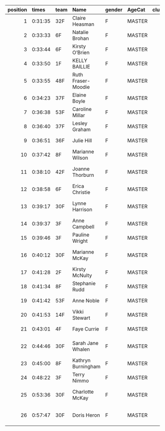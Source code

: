 |   position | times   | team   | Name               | gender   | AgeCat   |   clubnumber | Club name                  | Website                                    |   finishPosition |
|-----------:|:--------|:-------|:-------------------|:---------|:---------|-------------:|:---------------------------|:-------------------------------------------|-----------------:|
|          1 | 0:31:35 | 32F    | Claire Heasman     | F        | MASTER   |           32 | Helensburgh AAC            | https://www.helensburghaac.com/            |               36 |
|          2 | 0:33:33 | 6F     | Natalie Brohan     | F        | MASTER   |            6 | Cambuslang Harriers        | https://cambuslangharriers.org/            |               55 |
|          3 | 0:33:44 | 6F     | Kirsty O’Brien     | F        | MASTER   |            6 | Cambuslang Harriers        | https://cambuslangharriers.org/            |               62 |
|          4 | 0:33:50 | 1F     | KELLY BAILLIE      | F        | MASTER   |            1 | East Kilbride AC           | http://www.ekac.org.uk/                    |               63 |
|          5 | 0:33:55 | 48F    | Ruth Fraser-Moodie | F        | MASTER   |           48 | Springburn Harriers        | https://www.springburnharriers.co.uk/      |               64 |
|          6 | 0:34:23 | 37F    | Elaine Boyle       | F        | MASTER   |           37 | Law & District AAC         | http://www.lawaac.co.uk/                   |               69 |
|          7 | 0:36:38 | 53F    | Caroline Millar    | F        | MASTER   |           53 | Troon Tortoises            | http://troontortoises.co.uk                |               90 |
|          8 | 0:36:40 | 37F    | Lesley Graham      | F        | MASTER   |           37 | Law & District AAC         | http://www.lawaac.co.uk/                   |               91 |
|          9 | 0:36:51 | 36F    | Julie Hill         | F        | MASTER   |           36 | Larkhall YMCA              | https://www.larkhallymcaharriers.org       |               95 |
|         10 | 0:37:42 | 8F     | Marianne Wilson    | F        | MASTER   |            8 | Bellahouston Harriers      | http://www.bellahoustonharriers.co.uk/     |              106 |
|         11 | 0:38:10 | 42F    | Joanne Thorburn    | F        | MASTER   |           42 | Newton Road Runners        | https://www.newton-roadrunners.com/        |              113 |
|         12 | 0:38:58 | 6F     | Erica Christie     | F        | MASTER   |            6 | Cambuslang Harriers        | https://cambuslangharriers.org/            |              119 |
|         13 | 0:39:17 | 30F    | Lynne Harrison     | F        | MASTER   |           30 | Greenock Glenpark Harriers | https://greenockglenparkharriers.com/      |              122 |
|         14 | 0:39:37 | 3F     | Anne Campbell      | F        | MASTER   |            3 | Bellahouston RR            | https://www.bellahoustonroadrunners.co.uk/ |              124 |
|         15 | 0:39:46 | 3F     | Pauline Wright     | F        | MASTER   |            3 | Bellahouston RR            | https://www.bellahoustonroadrunners.co.uk/ |              127 |
|         16 | 0:40:12 | 30F    | Marianne McKay     | F        | MASTER   |           30 | Greenock Glenpark Harriers | https://greenockglenparkharriers.com/      |              130 |
|         17 | 0:41:28 | 2F     | Kirsty McNulty     | F        | MASTER   |            2 | Kilmarnock H&AC            | http://www.kilmarnockharriers.com/         |              139 |
|         18 | 0:41:34 | 8F     | Stephanie Rudd     | F        | MASTER   |            8 | Bellahouston Harriers      | http://www.bellahoustonharriers.co.uk/     |              140 |
|         19 | 0:41:42 | 53F    | Anne Noble         | F        | MASTER   |           53 | Troon Tortoises            | http://troontortoises.co.uk                |              141 |
|         20 | 0:41:53 | 14F    | Vikki Stewart      | F        | MASTER   |           14 | Ayr Seaforth AC            | https://www.ayrseaforth.co.uk/             |              142 |
|         21 | 0:43:01 | 4F     | Faye Currie        | F        | MASTER   |            4 | Inverclyde AC              | https://www.inverclydeac.org/              |              144 |
|         22 | 0:44:46 | 30F    | Sarah Jane Whalen  | F        | MASTER   |           30 | Greenock Glenpark Harriers | https://greenockglenparkharriers.com/      |              149 |
|         23 | 0:45:00 | 8F     | Kathryn Burningham | F        | MASTER   |            8 | Bellahouston Harriers      | http://www.bellahoustonharriers.co.uk/     |              150 |
|         24 | 0:48:22 | 3F     | Terry Nimmo        | F        | MASTER   |            3 | Bellahouston RR            | https://www.bellahoustonroadrunners.co.uk/ |              151 |
|         25 | 0:53:36 | 30F    | Charlotte McKay    | F        | MASTER   |           30 | Greenock Glenpark Harriers | https://greenockglenparkharriers.com/      |              152 |
|         26 | 0:57:47 | 30F    | Doris Heron        | F        | MASTER   |           30 | Greenock Glenpark Harriers | https://greenockglenparkharriers.com/      |              153 |